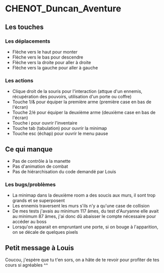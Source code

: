 # CHENOT_Duncan_Aventure
## Les touches
### Les déplacements 
- Flèche vers le haut pour monter 
- Flèche vers le bas pour descendre
- Flèche vers la droite pour aller à droite
- Flèche vers la gauche pour aller à gauche
### Les actions
- Clique droit de la souris pour l'interaction (attque d'un ennemis, récupération des pouvoirs, utilisation d'un porte ou coffre)
- Touche 1/& pour équiper la première arme (première case en bas de l'écran)
- Touche 2/é pour équiper la deuxième arme (deuxième case en bas de l'écran)
- Touche i pour ouvrir l'inventaire
- Touche tab (tabulation) pour ouvrir la minimap
- Touche esc (échap) pour ouvrir le menu pause
## Ce qui manque
- Pas de contrôle à la manette
- Pas d'animation de combat
- Pas de hiérarchisation du code demandé par Louis
### Les bugs/problèmes
- La minimap dans la deuxième room a des soucis aux murs, il sont trop grands et se superposent
- Les ennemis traversent les murs s'ils n'y a qu'une case de collision
- De mes tests j'avais au minimum 117 âmes, du test d'Auryanne elle avait au minimum 87 âmes, j'ai donc dû abaisser le compte nécessaire pour accéder au boss
- Lorsqu'on apparait en empruntant une porte, si on bouge à l'apparition, on se décale de quelques  pixels


## Petit message à Louis
Coucou, j'espère que tu t'en sors, on a hâte de te revoir pour profiter de tes cours si agréables ^^
